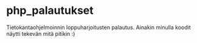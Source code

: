 # php_palautukset
Tietokantaohjelmoinnin loppuharjoitusten palautus.
Ainakin minulla koodit näytti tekevän mitä pitikin :)

